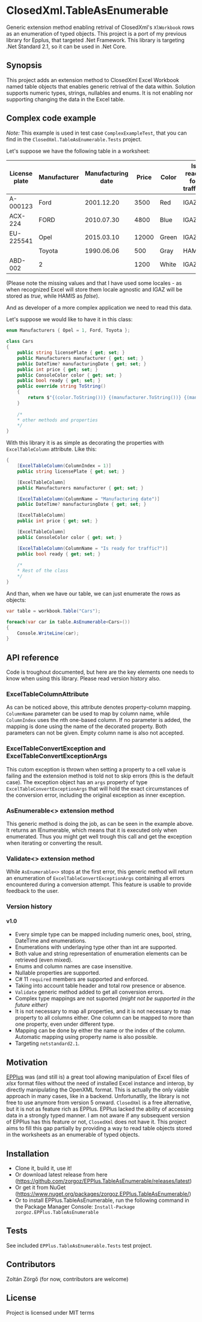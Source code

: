 # ClosedXml.TableAsEnumerable
Generic extension method enabling retrival of ClosedXml's `XlWorkbook` rows as an enumeration of typed objects. 
This project is a port of my previous library for Epplus, that targeted .Net Framework. This library is targeting .Net Standard 2.1, so it can be used in .Net Core. 

## Synopsis

This project adds an extension method to ClosedXml Excel Workbook named table objects that enables generic retrival of the data within. Solution supports numeric types, strings, nullables and enums. It is not enabling nor supporting changing the data in the Excel table. 

## Complex code example 

*Note:* This example is used in test case `ComplexExampleTest`, that you can find in the `ClosedXml.TableAsEnumerable.Tests` project. 

Let's suppose we have the following table in a worksheet:

| License plate | Manufacturer | Manufacturing date | Price | Color | Is ready for traffic? |
|---------------|--------------|--------------------|-------|--------|-----------------------|
| A-000123 | Ford | 2001.12.20 | 3500 | Red | IGAZ |
| ACX-224 | FORD | 2010.07.30 | 4800 | Blue | IGAZ |
| EU-225541 | Opel | 2015.03.10 | 12000 | Green | IGAZ |
|  | Toyota | 1990.06.06 | 500 | Gray | HAMIS |
| ABD-002 | 2 |  | 1200 | White | IGAZ |

(Please note the missing values and that I have used some locales - as when recognized Excel will store them locale agnostic and IGAZ will be stored as *true*, while HAMIS as *false*).

And as developer of a more complex application we need to read this data.

Let's suppose we would like to have it in this class:

```cs
enum Manufacturers { Opel = 1, Ford, Toyota };
	
class Cars
{
	public string licensePlate { get; set; }
	public Manufacturers manufacturer { get; set; }
	public DateTime? manufacturingDate { get; set; }
	public int price { get; set; }
	public ConsoleColor color { get; set; }
	public bool ready { get; set; }
	public override string ToString()
	{
		return $"{(color.ToString())} {(manufacturer.ToString())} {(manufacturingDate?.ToShortDateString())}";
	}
	
	/* 
	* other methods and properties 
	*/
}
```

With this library it is as simple as decorating the properties with `ExcelTableColumn` attribute. Like this:
```cs
{
	[ExcelTableColumn(ColumnIndex = 1)]
	public string licensePlate { get; set; }

	[ExcelTableColumn]
	public Manufacturers manufacturer { get; set; }

	[ExcelTableColumn(ColumnName = "Manufacturing date")]
	public DateTime? manufacturingDate { get; set; }

	[ExcelTableColumn]
	public int price { get; set; }

	[ExcelTableColumn]
	public ConsoleColor color { get; set; }

	[ExcelTableColumn(ColumnName = "Is ready for traffic?")]
	public bool ready { get; set; }
    
    /*
    * Rest of the class
    */
}
```

And than, when we have our table, we can just enumerate the rows as objects:
```cs
var table = workbook.Table("Cars");

foreach(var car in table.AsEnumerable<Cars>())
{
	Console.WriteLine(car);
}
```

## API reference
Code is troughout documented, but here are the key elements one needs to know when using this library. Please read version history also.

### ExcelTableColumnAttribute
As can be noticed above, this attribute denotes property-column mapping. `ColumnName` parameter can be used to map by column name, while `ColumnIndex` uses the *n*th one-based column. If no parameter is added, the mapping is done using the name of the decorated property.
Both parameters can not be given. Empty column name is also not accepted.

### ExcelTableConvertException and ExcelTableConvertExceptionArgs
This cutom exception is thrown when setting a property to a cell value is failing and the extension method is told not to skip errors (this is the default case). The exception object has an `args` property of type `ExcelTableConvertExceptionArgs` that will hold the exact circumstances of the conversion error, including the original exception as inner exception.

### AsEnumerable<> extension method
This generic method is doing the job, as can be seen in the example above. It returns an IEnumerable, which means that it is executed only when enumerated. Thus you might get well trough this call and get the exception when iterating or converting the result. 

### Validate<> extension method
While `AsEnumerable<>` stops at the first error, this generic method will return an enumeration of `ExcelTableConvertExceptionArgs` containing all errors encountered during a conversion attempt. This feature is usable to provide feedback to the user.

### Version history
#### v1.0
* Every simple type can be mapped including numeric ones, bool, string, DateTime and enumerations.
* Enumerations with underlaying type other than int are supported.
* Both value and string representation of enumeration elements can be retrieved (even mixed).
* Enums and column names are case insensitive.
* Nullable properties are supported.
* C# 11 `required` members are supported and enforced.
* Taking into account table header and total row presence or absence.
* `Validate` generic method added to get all conversion errors.
* Complex type mappings are not suported *(might not be supported in the future either)*
* It is not necessary to map all properties, and it is not necessary to map property to all columns either. One column can be mapped to more than one property, even under different type.
* Mapping can be done by either the name or the index of the column. Automatic mapping using property name is also possible.
* Targeting `netstandard2.1`.

## Motivation

[EPPlus](http://epplus.codeplex.com/) was (and still is) a great tool allowing manipulation of Excel files of *xlsx* format files without the need of installed Excel instance and interop, by directly manipulating the OpenXML format. 
This is actually the only viable approach in many cases, like in a backend. 
Unfortunatlly, the library is not free to use anymore from version 5 onward. 
`ClosedXml` is a free alternative, but it is not as feature rich as EPPlus. 
EPPlus lacked the ability of accessing data in a strongly typed manner. 
I am not aware if any subsequent version of EPPlus has this feature or not, `ClosedXml` does not have it.
This project aims to fill this gap partially by providing a way to read table objects stored in the worksheets as an enumerable of typed objects. 

## Installation

* Clone it, build it, use it!
* Or download latest release from here (https://github.com/zorgoz/EPPlus.TableAsEnumerable/releases/latest)
* Or get it from NuGet (https://www.nuget.org/packages/zorgoz.EPPlus.TableAsEnumerable/)
* Or to install EPPlus.TableAsEnumerable, run the following command in the Package Manager Console: `Install-Package zorgoz.EPPlus.TableAsEnumerable`

## Tests

See included `EPPlus.TableAsEnumerable.Tests` test project.

## Contributors

Zoltán Zörgő (for now, contributors are welcome)

## License

Project is licensed under MIT terms